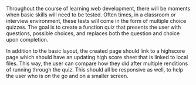 Throughout the course of learning web development, there will be moments when basic skills will need to be tested. Often times, in a classroom or interview environment, these tests will come in the form of multiple choice quizzes. The goal is to create a function quiz that presents the user with questions, possible choices, and replaces both the question and choice upon completion.

  In addition to the basic layout, the created page should link to a highscore page which should have an updating high score sheet that is linked to local files. This way, the user can compare how they did after multiple renditions of running through the quiz. This should all be responsive as well, to help the user who is on the go and on a smaller screen.
